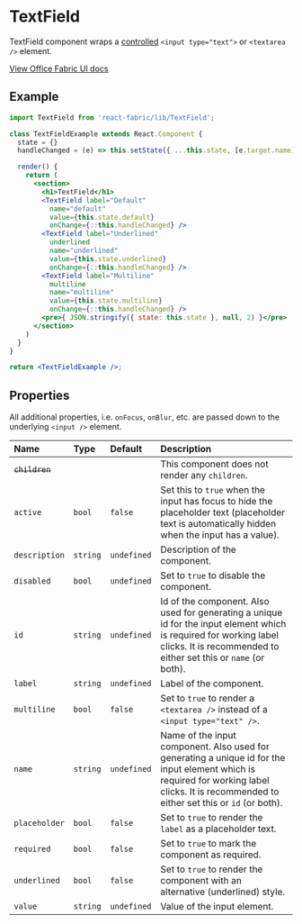 # TextField

TextField component wraps a [controlled](http://facebook.github.io/react/docs/forms.html#controlled-components) 
`<input type="text">` or `<textarea />` element.

<a href="http://dev.office.com/fabric/components/TextField" target="_blank">View Office Fabric UI docs</a>

## Example <!-- EXAMPLE -->
```jsx
import TextField from 'react-fabric/lib/TextField';

class TextFieldExample extends React.Component {
  state = {}
  handleChanged = (e) => this.setState({ ...this.state, [e.target.name]: e.target.value })

  render() {
    return (
      <section>
        <h1>TextField</h1>
        <TextField label="Default" 
          name="default"
          value={this.state.default}
          onChange={::this.handleChanged} />
        <TextField label="Underlined"
          underlined 
          name="underlined"
          value={this.state.underlined} 
          onChange={::this.handleChanged} />
        <TextField label="Multiline"
          multiline 
          name="multiline"
          value={this.state.multiline}
          onChange={::this.handleChanged} />
        <pre>{ JSON.stringify({ state: this.state }, null, 2) }</pre>
      </section>
    )
  }
}

return <TextFieldExample />;
```

## Properties

All additional properties, i.e. `onFocus`, `onBlur`, etc. are passed down to the underlying `<input />` element.

| Name                  | Type     | Default     | Description                                                                                                                                                                                 |
| :-----                | :-----   | :-----      | :-----                                                                                                                                                                                      |
| <del>`children`</del> |          |             | This component does not render any `children`.                                                                                                                                              |
| `active`              | `bool`   | `false`     | Set this to `true` when the input has focus to hide the placeholder text (placeholder text is automatically hidden when the input has a value).                                               |
| `description`         | `string` | `undefined` | Description of the component.                                                                                                                                                               |
| `disabled`            | `bool`   | `undefined` | Set to `true` to disable the component.                                                                                                                                                     |
| `id`                  | `string` | `undefined` | Id of the component. Also used for generating a unique id for the input element which is required for working label clicks. It is recommended to either set this or `name` (or both).       |
| `label`               | `string` | `undefined` | Label of the component.                                                                                                                                                                     |
| `multiline`           | `bool`   | `false`     | Set to `true` to render a `<textarea />` instead of a `<input type="text" />`.                                                                                                              |
| `name`                | `string` | `undefined` | Name of the input component. Also used for generating a unique id for the input element which is required for working label clicks. It is recommended to either set this or `id` (or both). |
| `placeholder`         | `bool`   | `false`     | Set to `true` to render the `label` as a placeholder text.                                                                                                                                  |
| `required`            | `bool`   | `false`     | Set to `true` to mark the component as required.                                                                                                                                            |
| `underlined`          | `bool`   | `false`     | Set to `true` to render the component with an alternative (underlined) style.                                                                                                               |
| `value`               | `string` | `undefined` | Value of the input element.                                                                                                                                                                 |
